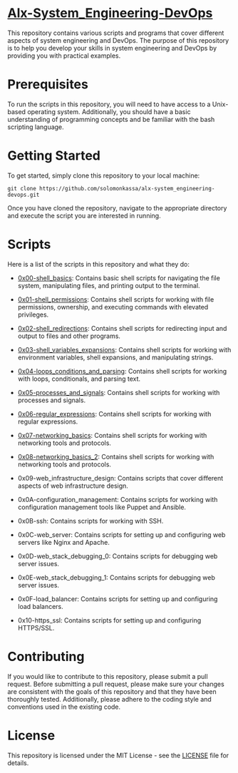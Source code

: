 # [Alx-System_Engineering-DevOps](https://github.com/Solomonkassa/alx-system_engineering-devops/)

This repository contains various scripts and programs that cover different aspects of system engineering and DevOps. The purpose of this repository is to help you develop your skills in system engineering and DevOps by providing you with practical examples.

# Prerequisites

To run the scripts in this repository, you will need to have access to a Unix-based operating system. Additionally, you should have a basic understanding of programming concepts and be familiar with the bash scripting language.

# Getting Started

To get started, simply clone this repository to your local machine:

```
git clone https://github.com/solomonkassa/alx-system_engineering-devops.git
```
Once you have cloned the repository, navigate to the appropriate directory and execute the script you are interested in running.

# Scripts

Here is a list of the scripts in this repository and what they do:

   - [0x00-shell_basics](https://github.com/Solomonkassa/alx-system_engineering-devops/tree/master/0x00-shell_basics): Contains basic shell scripts for navigating the file system, manipulating files, and printing output to the terminal.

   - [0x01-shell_permissions](https://github.com/Solomonkassa/alx-system_engineering-devops/tree/master/0x01-shell_permissions): Contains shell scripts for working with file permissions, ownership, and executing commands with elevated privileges.

   - [0x02-shell_redirections](https://github.com/Solomonkassa/alx-system_engineering-devops/tree/master/0x02-shell_redirections): Contains shell scripts for redirecting input and output to files and other programs.

   - [0x03-shell_variables_expansions](https://github.com/Solomonkassa/alx-system_engineering-devops/tree/master/0x03-shell_variables_expansions): Contains shell scripts for working with environment variables, shell expansions, and manipulating strings.

   - [0x04-loops_conditions_and_parsing](https://github.com/Solomonkassa/alx-system_engineering-devops/tree/master/0x04-loops_conditions_and_parsing): Contains shell scripts for working with loops, conditionals, and parsing text.

   - [0x05-processes_and_signals](https://github.com/Solomonkassa/alx-system_engineering-devops/tree/master/0x05-processes_and_signals): Contains shell scripts for working with processes and signals.

   - [0x06-regular_expressions](https://github.com/Solomonkassa/alx-system_engineering-devops/tree/master/0x06-regular_expressions): Contains shell scripts for working with regular expressions.

   - [0x07-networking_basics](https://github.com/Solomonkassa/alx-system_engineering-devops/tree/master/0x07-networking_basics): Contains shell scripts for working with networking tools and protocols.

   - [0x08-networking_basics_2](alx-system_engineering-devops/0x08-networking_basics_2/): Contains shell scripts for working with networking tools and protocols.

   - 0x09-web_infrastructure_design: Contains scripts that cover different aspects of web infrastructure design.

   - 0x0A-configuration_management: Contains scripts for working with configuration management tools like Puppet and Ansible.

   - 0x0B-ssh: Contains scripts for working with SSH.

   - 0x0C-web_server: Contains scripts for setting up and configuring web servers like Nginx and Apache.

   - 0x0D-web_stack_debugging_0: Contains scripts for debugging web server issues.

   - 0x0E-web_stack_debugging_1: Contains scripts for debugging web server issues.

   - 0x0F-load_balancer: Contains scripts for setting up and configuring load balancers.

   - 0x10-https_ssl: Contains scripts for setting up and configuring HTTPS/SSL.

    
# Contributing

If you would like to contribute to this repository, please submit a pull request. Before submitting a pull request, please make sure your changes are consistent with the goals of this repository and that they have been thoroughly tested. Additionally, please adhere to the coding style and conventions used in the existing code.

# License

This repository is licensed under the MIT License - see the [LICENSE](MIT) file for details.
